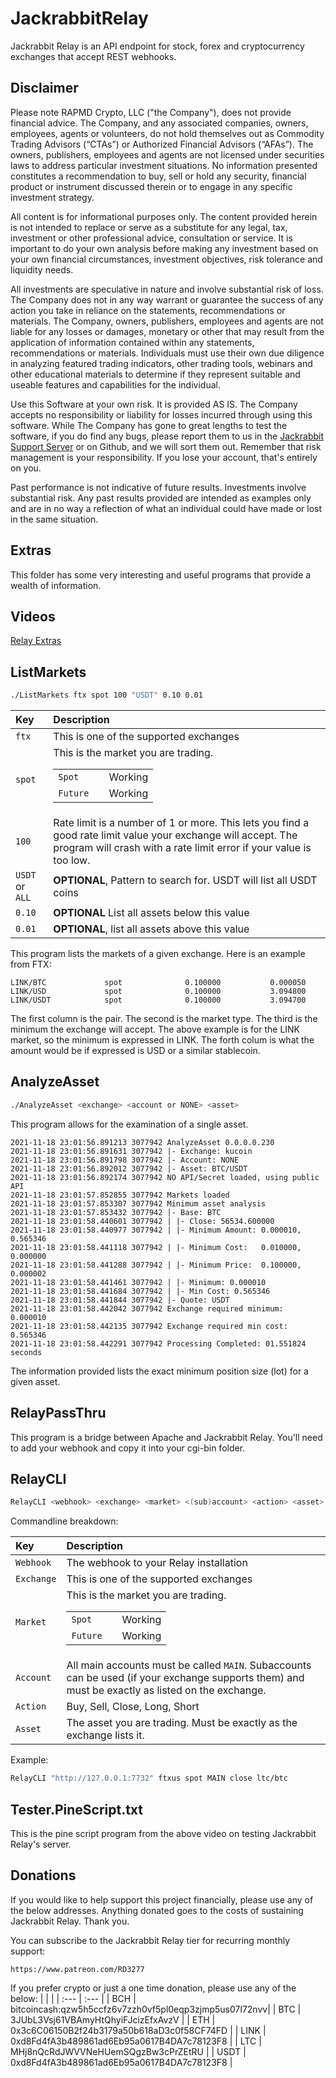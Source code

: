 # JackrabbitRelay

Jackrabbit Relay is an API endpoint for stock, forex and cryptocurrency
exchanges that accept REST webhooks.

## Disclaimer

Please note RAPMD Crypto, LLC ("the Company"), does not provide financial
advice. The Company, and any associated companies, owners, employees,
agents or volunteers, do not hold  themselves out as Commodity Trading
Advisors (“CTAs”) or Authorized Financial Advisors  (“AFAs”). The owners,
publishers, employees and agents are not licensed under securities laws 
to address particular investment situations. No information presented
constitutes a  recommendation to buy, sell or hold any security,
financial product or instrument discussed  therein or to engage in any
specific investment strategy.

All content is for informational purposes only. The content provided
herein is not intended to replace or serve as a substitute for any
legal, tax, investment or other professional advice,  consultation or
service. It is important to do your own analysis before making any
investment  based on your own financial circumstances, investment
objectives, risk tolerance and liquidity needs.

All investments are speculative in nature and involve substantial risk of
loss. The Company does not in any way warrant or guarantee the success of
any action you take in reliance on the  statements, recommendations or
materials. The Company, owners, publishers, employees and  agents are not
liable for any losses or damages, monetary or other that may result from
the  application of information contained within any statements,
recommendations or materials.  Individuals must use their own due
diligence in analyzing featured trading indicators, other trading  tools,
webinars and other educational materials to determine if they represent
suitable and  useable features and capabilities for the individual.

Use this Software at your own risk. It is provided AS IS. The Company
accepts no responsibility or liability for losses incurred through using
this software. While The Company has gone to great lengths to test the
software, if you do find any bugs, please report them to us in the
[Jackrabbit Support Server](https://discord.gg/g93TpbV) or on Github, and
we will sort them out. Remember that risk management is your
responsibility. If you lose your account, that's entirely on you.

Past performance is not indicative of future results. Investments involve
substantial risk. Any past  results provided are intended as examples
only and are in no way a reflection of what an individual  could have
made or lost in the same situation.

## Extras

This folder has some very interesting and useful programs that provide a
wealth of information.

## Videos

[Relay Extras](https://youtu.be/qXykEckzEgs)

## ListMarkets
```bash
./ListMarkets ftx spot 100 "USDT" 0.10 0.01
```

| Key | Description |
| :--- | :--- |
| `ftx` | This is one of the supported exchanges |
| `spot` | This is the market you are trading. <table><tr><td>`Spot`<td><td>Working</td></tr><tr><td>`Future`<td><td>Working</td></tr></table> |
| `100` | Rate limit is a number of 1 or more. This lets you find a good rate limit value your exchange will accept. The program will crash with a rate limit error if your value is too low. |
| `USDT` or `ALL` | **OPTIONAL**, Pattern to search for. USDT will list all USDT coins |
| `0.10` | **OPTIONAL** List all assets below this value|
| `0.01` | **OPTIONAL**, list all assets above this value |


This program lists the markets of a given exchange. Here is an example from FTX:

    LINK/BTC             spot              0.100000           0.000050
    LINK/USD             spot              0.100000           3.094800
    LINK/USDT            spot              0.100000           3.094700

The first column is the pair. The second is the market type. The third is the minimum the exchange will accept. The above example is for the LINK market, so the minimum is expressed in LINK. The forth colum is what the amount would be if expressed is USD or a similar stablecoin.

## AnalyzeAsset

```bash
./AnalyzeAsset <exchange> <account or NONE> <asset>
```

This program allows for the examination of a single asset.

```log
2021-11-18 23:01:56.891213 3077942 AnalyzeAsset 0.0.0.0.230
2021-11-18 23:01:56.891631 3077942 |- Exchange: kucoin
2021-11-18 23:01:56.891798 3077942 |- Account: NONE
2021-11-18 23:01:56.892012 3077942 |- Asset: BTC/USDT
2021-11-18 23:01:56.892174 3077942 NO API/Secret loaded, using public API
2021-11-18 23:01:57.852855 3077942 Markets loaded
2021-11-18 23:01:57.853307 3077942 Minimum asset analysis
2021-11-18 23:01:57.853432 3077942 |- Base: BTC
2021-11-18 23:01:58.440601 3077942 | |- Close: 56534.600000
2021-11-18 23:01:58.440977 3077942 | |- Minimum Amount: 0.000010, 0.565346
2021-11-18 23:01:58.441118 3077942 | |- Minimum Cost:   0.010000, 0.000000
2021-11-18 23:01:58.441288 3077942 | |- Minimum Price:  0.100000, 0.000002
2021-11-18 23:01:58.441461 3077942 | |- Minimum: 0.000010
2021-11-18 23:01:58.441684 3077942 | |- Min Cost: 0.565346
2021-11-18 23:01:58.441844 3077942 |- Quote: USDT
2021-11-18 23:01:58.442042 3077942 Exchange required minimum:  0.000010
2021-11-18 23:01:58.442135 3077942 Exchange required min cost: 0.565346
2021-11-18 23:01:58.442291 3077942 Processing Completed: 01.551824 seconds
```

The information provided lists the exact minimum position size (lot) for a given asset.

## RelayPassThru

This program is a bridge between Apache and Jackrabbit Relay. You'll need to add your webhook and copy it into your cgi-bin folder.

## RelayCLI
```bash
RelayCLI <webhook> <exchange> <market> <(sub)account> <action> <asset>
```

Commandline breakdown:

| Key | Description |
| :--- | :--- |
| `Webhook` | The webhook to your Relay installation |
| `Exchange` | This is one of the supported exchanges |
| `Market` | This is the market you are trading. <table><tr><td>`Spot`<td><td>Working</td></tr><tr><td>`Future`<td><td>Working</td></tr></table> |
| `Account` | All main accounts must be called `MAIN`. Subaccounts can be used (if your exchange supports them) and must be exactly as listed on the exchange. |
| `Action` | Buy, Sell, Close, Long, Short |
| `Asset` | The asset you are trading.  Must be exactly as the exchange lists it. |

Example:
```bash
RelayCLI "http://127.0.0.1:7732" ftxus spot MAIN close ltc/btc
```

## Tester.PineScript.txt

This is the pine script program from the above video on testing Jackrabbit Relay's server.

## Donations

If you would like to help support this project financially, please use
any of the below addresses. Anything donated goes to the costs of
sustaining Jackrabbit Relay. Thank you.

You can subscribe to the Jackrabbit Relay tier for recurring monthly
support:

    https://www.patreon.com/RD3277

If you prefer crypto or just a one time donation, please use any of the
below:
| | |
| :--- | :--- |
| BCH | bitcoincash:qzw5h5ccfz6v7zzh0vf5pl0eqp3zjmp5us07l72nvv|
| BTC | 3JUbL3Vsj61VBAmyHtQhyiFJcizEfxAvzV |
| ETH | 0x3c6C06150B2f24b3179a50b618aD3c0f58CF74FD |
| LINK | 0xd8Fd4fA3b489861ad6Eb95a0617B4DA7c78123F8 |
| LTC | MHj8nQcRdJWVVNeHUemSQgzBw3cPrZEtRU |
| USDT | 0xd8Fd4fA3b489861ad6Eb95a0617B4DA7c78123F8 |
